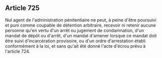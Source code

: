 Article 725
----
Nul agent de l'administration pénitentiaire ne peut, à peine d'être poursuivi et
puni comme coupable de détention arbitraire, recevoir ni retenir aucune personne
qu'en vertu d'un arrêt ou jugement de condamnation, d'un mandat de dépôt ou
d'arrêt, d'un mandat d'amener lorsque ce mandat doit être suivi d'incarcération
provisoire, ou d'un ordre d'arrestation établi conformément à la loi, et sans
qu'ait été donné l'acte d'écrou prévu à l'article 724.
